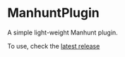 # ManhuntPlugin
A simple light-weight Manhunt plugin.

To use, check the [latest release](https://github.com/SimonDMC/ManhuntPlugin/releases/latest)
